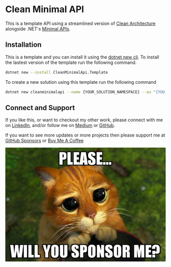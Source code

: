 # Clean Minimal API

This is a template API using a streamlined version of [Clean Architecture](https://blog.cleancoder.com/uncle-bob/2012/08/13/the-clean-architecture.html) alongside .NET's [Minimal APIs](https://docs.microsoft.com/en-us/aspnet/core/fundamentals/minimal-apis?view=aspnetcore-7.0).  

## Installation

This is a template and you can install it using the [dotnet new cli](https://docs.microsoft.com/en-us/dotnet/core/tools/dotnet-new).  To install the lastest version of the template run the following command.

``` bash
dotnet new --install CleanMinimalApi.Template
```

To create a new solution using this template run the following command

``` bash
dotnet new cleanminimalapi --name {YOUR_SOLUTION_NAMESPACE} --au "{YOU_AUTHORS_NAME}"
```

## Connect and Support

If you like this, or want to checkout my other work, please connect with me on [LinkedIn](https://www.linkedin.com/in/stphnwlsh), and/or follow me on [Medium](https://stphnwlsh.medium.com) or [GitHub](https://github.com/stphnwlsh).

If you want to see more updates or more projects then please support me at [GitHub Sponsors](https://github.com/stphnwlsh) or [Buy Me A Coffee](https://www.buymeacoffee.com/stphnwlsh)

![Please Sponsor Me](docs/sponsor.jpg)
